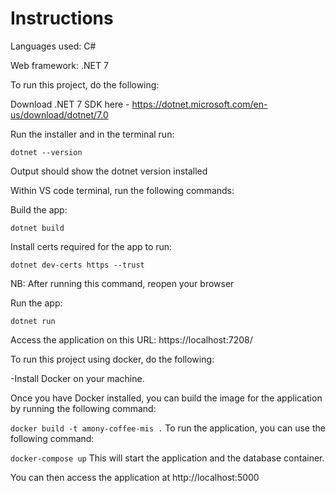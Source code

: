 # Instructions

Languages used: C#

Web framework: .NET 7

To run this project, do the following:

Download .NET 7 SDK here - https://dotnet.microsoft.com/en-us/download/dotnet/7.0

Run the installer and in the terminal run: 

```dotnet --version```

Output should show the dotnet version installed



Within VS code terminal, run the following commands:

Build the app:

```dotnet build```

Install certs required for the app to run:

```dotnet dev-certs https --trust```

NB: After running this command, reopen your browser


Run the app: 

```dotnet run```

Access the application on this URL: https://localhost:7208/



To run this project using docker, do the following:

-Install Docker on your machine.

Once you have Docker installed, you can build the image for the application by running the following command:

```docker build -t amony-coffee-mis .```
To run the application, you can use the following command:

```docker-compose up```
This will start the application and the database container.

You can then access the application at http://localhost:5000

